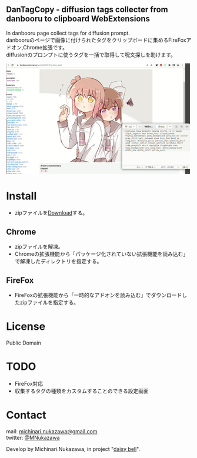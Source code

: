 DanTagCopy - diffusion tags collecter from danbooru to clipboard WebExtensions
----

In danbooru page collect tags for diffusion prompt.  
danbooruのページで画像に付けられたタグをクリップボードに集めるFireFoxアドオン,Chrome拡張です。  
diffusionのプロンプトに使うタグを一括で取得して呪文探しを助けます。  

<img src="docs/20221014_example.png" width="500">  

# Install
- zipファイルを[Download][Download]する。  
## Chrome
- zipファイルを解凍。  
- Chromeの拡張機能から「パッケージ化されていない拡張機能を読み込む」で解凍したディレクトリを指定する。  
## FireFox
- FireFoxの拡張機能から「一時的なアドオンを読み込む」でダウンロードしたzipファイルを指定する。  


# License
Public Domain

# TODO
- FireFox対応  
- 収集するタグの種類をカスタムすることのできる設定画面  

# Contact
mail: [michinari.nukazawa@gmail.com][mailto]  
twitter: [@MNukazawa][twitter]  

Develop by Michinari.Nukazawa, in project "[daisy bell][pixiv_booth_project_daisy_bell]".  

[download]: https://github.com/MichinariNukazawa/DanTagCopy_diffusion_tags_clipboard_webextension/releases/tag/Releases
[pixiv_booth_project_daisy_bell]: https://daisy-bell.booth.pm/
[mailto]: mailto:michinari.nukazawa@gmail.com
[twitter]: https://twitter.com/MNukazawa
